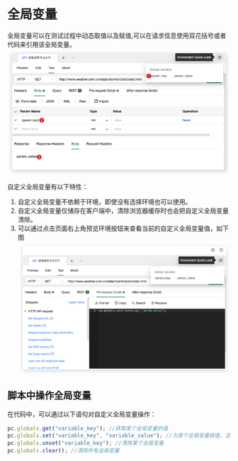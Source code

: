 # 全局变量

全局变量可以在测试过程中动态取值以及赋值,可以在请求信息使用双花括号或者代码来引用该全局变量。
![](../assets/images/2022-07-23-21-17-29.png)

自定义全局变量有以下特性：

1. 自定义全局变量不依赖于环境，即使没有选择环境也可以使用。
2. 自定义全局变量仅储存在客户端中，清除浏览器缓存时也会把自定义全局变量清除。
3. 可以通过点击页面右上角预览环境按钮来查看当前的自定义全局变量值，如下图
   ![](../assets/images/2022-07-23-21-13-35.png)

## 脚本中操作全局变量

在代码中，可以通过以下语句对自定义全局变量操作：

```javascript
pc.globals.get("variable_key"); //获取某个全局变量的值
pc.globals.set("variable_key", "variable_value"); //为某个全局变量赋值，注意值的类型只能是string、number、bool，除此之外会报错。
pc.globals.unset("variable_key"); //清除某个全局变量
pc.globals.clear(); //清除所有全局变量
```
